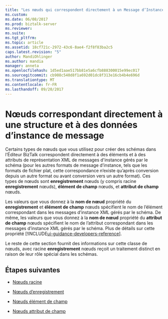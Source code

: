 ```yaml
---
title: "Les nœuds qui correspondent directement à un Message d’Instance Structure et les données | Documents Microsoft"
ms.custom: 
ms.date: 06/08/2017
ms.prod: biztalk-server
ms.reviewer: 
ms.suite: 
ms.tgt_pltfrm: 
ms.topic: article
ms.assetid: 18cf721c-2972-43c6-8ae4-f2f8f83ba2c5
caps.latest.revision: "5"
author: MandiOhlinger
ms.author: mandia
manager: anneta
ms.openlocfilehash: 1d5ed1aae517bb81e5a6cfb888300015e99ec017
ms.sourcegitcommit: cb908c540d8f1a692d01dc8f313e16cb4b4e696d
ms.translationtype: MT
ms.contentlocale: fr-FR
ms.lasthandoff: 09/20/2017
---
```

# <a name="nodes-that-correspond-directly-to-message-instance-data-and-structure"></a>Nœuds correspondant directement à une structure et à des données d’instance de message
Certains types de nœuds que vous utilisez pour créer des schémas dans l’Éditeur BizTalk correspondent directement à des éléments et à des attributs de représentation XML de messages d'instance gérés par le schéma (pour les autres formats de message d’instance, tels que les formats de fichier plat, cette correspondance n’existe qu’après conversion depuis un autre format ou avant conversion vers un autre format). Ces types de nœuds sont **enregistrement** nœuds (y compris racine **enregistrement** nœuds), **élément de champ** nœuds, et **attribut de champ** nœuds.  
  
 Les valeurs que vous donnez à la **nom de nœud** propriété du **enregistrement** et **élément de champ** nœuds spécifient le nom de l’élément correspondant dans les messages d’instance XML gérés par le schéma. De même, les valeurs que vous donnez à la **nom de nœud** propriété du **attribut de champ** nœuds spécifient le nom de l’attribut correspondant dans les messages d’instance XML gérés par le schéma. Plus de détails sur cette propriété [!INCLUDE[ui-guidance-developers-reference](../includes/ui-guidance-developers-reference.md)].
  
 Le reste de cette section fournit des informations sur cette classe de nœuds, avec racine **enregistrement** nœuds reçoit un traitement distinct en raison de leur rôle spécial dans les schémas.  
  
## <a name="next-steps"></a>Étapes suivantes 
  
-   [Nœuds racine](../core/root-nodes.md)  
  
-   [Nœuds d’enregistrement](../core/record-nodes.md)  
  
-   [Nœuds élément de champ](../core/field-element-nodes.md)  
  
-   [Nœuds attribut de champ](../core/field-attribute-nodes.md)